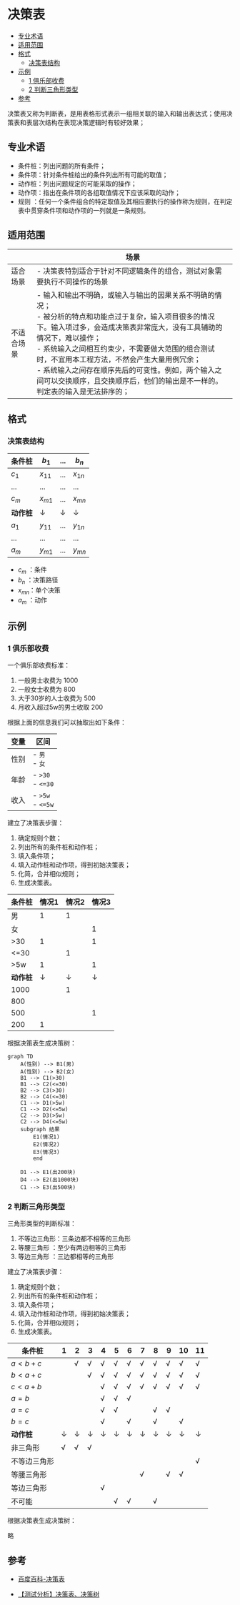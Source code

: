 # 决策表


<!-- vim-markdown-toc GFM -->

* [专业术语](#专业术语)
* [适用范围](#适用范围)
* [格式](#格式)
    - [决策表结构](#决策表结构)
* [示例](#示例)
    - [1 俱乐部收费](#1-俱乐部收费)
    - [2 判断三角形类型](#2-判断三角形类型)
* [参考](#参考)

<!-- vim-markdown-toc -->



决策表又称为判断表，是用表格形式表示一组相关联的输入和输出表达式；使用决策表和表层次结构在表现决策逻辑时有较好效果；



## 专业术语

- 条件桩：列出问题的所有条件；
- 条件项：针对条件桩给出的条件列出所有可能的取值；
- 动作桩：列出问题规定的可能采取的操作；
- 动作项：指出在条件项的各组取值情况下应该采取的动作；
- 规则    ：任何一个条件组合的特定取值及其相应要执行的操作称为规则，在判定表中贯穿条件项和动作项的一列就是一条规则。



## 适用范围

| &nbsp;     | 场景                                                         |
| ---------- | ------------------------------------------------------------ |
| 适合场景   | - 决策表特别适合于针对不同逻辑条件的组合，测试对象需要执行不同操作的场景 |
| 不适合场景 | - 输入和输出不明确，或输入与输出的因果关系不明确的情况；<br>- 被分析的特点和功能点过于复杂，输入项目很多的情况下。输入项过多，会造成决策表非常庞大，没有工具辅助的情况下，难以操作；<br>- 系统输入之间相互约束少，不需要做大范围的组合测试时，不宜用本工程方法，不然会产生大量用例冗余；<br>- 系统输入之间存在顺序先后的可变性。例如，两个输入之间可以交换顺序，且交换顺序后，他们的输出是不一样的。判定表的输入是无法排序的； |



## 格式

### 决策表结构

| 条件桩     | $b_1$    | ...  | $b_n$    |
| ---------- | -------- | ---- | -------- |
| $c_1$      | $x_{11}$ | ...  | $x_{1n}$ |
| ...        | ...      | ...  | ...      |
| $c_m$      | $x_{m1}$ | ...  | $x_{mn}$ |
| **动作桩** | ↓        | ↓    | ↓        |
| $a_1$      | $y_{11}$ | ...  | $y_{1n}$ |
| ...        | ...      | ...  | ...      |
| $a_m$      | $y_{m1}$ | ...  | $y_{mn}$ |

- $c_m$  ：条件
- $b_n$   ：决策路径
- $x_{mn}$：单个决策
- $a_m$  ：动作



## 示例

### 1 俱乐部收费

一个俱乐部收费标准：

1. 一般男士收费为 1000
2. 一般女士收费为 800
3. 大于30岁的人士收费为 500
4. 月收入超过5w的男士收取 200

根据上面的信息我们可以抽取出如下条件：

| 变量 | 区间                |
| ---- | ------------------- |
| 性别 | - `男`<br>- `女`    |
| 年龄 | - `>30`<br>- `<=30` |
| 收入 | - `>5w`<br>- `<=5w` |

建立了决策表步骤：

1. 确定规则个数；
2. 列出所有的条件桩和动作桩；
3. 填入条件项；
4. 填入动作桩和动作项，得到初始决策表；
5. 化简，合并相似规则；
6. 生成决策表。

| **条件桩** | 情况1 | 情况2 | 情况3 |
| ---------- | ----- | ----- | ----- |
| 男         | 1     | 1     |       |
| 女         |       |       | 1     |
| >30        | 1     |       | 1     |
| <=30       |       | 1     |       |
| >5w        | 1     |       | 1     |
| **动作桩** | ↓     | ↓     | ↓     |
| 1000       |       | 1     |       |
| 800        |       |       |       |
| 500        |       |       | 1     |
| 200        | 1     |       |       |

根据决策表生成决策树：

```mermaid
graph TD
    A(性别) --> B1(男) 
    A(性别) --> B2(女) 
    B1 --> C1(>30)
    B1 --> C2(<=30)
    B2 --> C3(>30)
    B2 --> C4(<=30)
    C1 --> D1(>5w)
    C1 --> D2(<=5w)
    C2 --> D3(>5w)
    C2 --> D4(<=5w)
    subgraph 结果
    	E1(情况1)
    	E2(情况2)
    	E3(情况3)
    	end
    	
    D1 --> E1(出200块)
    D4 --> E2(出1000块)
    C1 --> E3(出500块)
```



### 2 判断三角形类型

三角形类型的判断标准：

1. 不等边三角形：三条边都不相等的三角形
2. 等腰三角形    ：至少有两边相等的三角形
3. 等边三角形    ：三边都相等的三角形

建立了决策表步骤：

1. 确定规则个数；
2. 列出所有的条件桩和动作桩；
3. 填入条件项；
4. 填入动作桩和动作项，得到初始决策表；
5. 化简，合并相似规则；
6. 生成决策表。

| **条件桩**   | 1    | 2    | 3    | 4    | 5    | 6    | 7    | 8    | 9    | 10   | 11   |
| ------------ | ---- | ---- | ---- | ---- | ---- | ---- | ---- | ---- | ---- | ---- | ---- |
| $a<b+c$      |      | √    | √    | √    | √    | √    | √    | √    | √    | √    | √    |
| $b<a+c$      |      |      | √    | √    | √    | √    | √    | √    | √    | √    | √    |
| $c<a+b$      |      |      |      | √    | √    | √    | √    | √    | √    | √    | √    |
| $a = b$      |      |      |      | √    | √    | √    |      |      |      |      |      |
| $a = c$      |      |      |      | √    | √    |      |      | √    | √    |      |      |
| $b = c$      |      |      |      | √    |      | √    |      | √    |      | √    |      |
| **动作桩**   | ↓    | ↓    | ↓    | ↓    | ↓    | ↓    | ↓    | ↓    | ↓    | ↓    | ↓    |
| 非三角形     | √    | √    | √    |      |      |      |      |      |      |      |      |
| 不等边三角形 |      |      |      |      |      |      |      |      |      |      | √    |
| 等腰三角形   |      |      |      |      |      |      | √    |      | √    | √    |      |
| 等边三角形   |      |      |      | √    |      |      |      |      |      |      |      |
| 不可能       |      |      |      |      | √    | √    |      | √    |      |      |      |

根据决策表生成决策树：

略



## 参考

- [百度百科-决策表](https://baike.baidu.com/item/%E5%86%B3%E7%AD%96%E8%A1%A8/667332?fr=aladdin)

- [【测试分析】决策表、决策树](https://www.cnblogs.com/by-dream/p/5336918.html)

